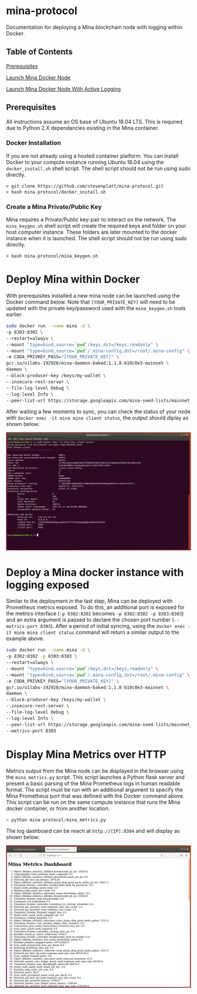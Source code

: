 # mina-protocol
Documentation for deploying a Mina blockchain node with logging within Docker.

## Table of Contents
[Prerequisites](#pre-req)

[Launch Mina Docker Node](#no-logging)  

[Launch Mina Docker Node With Active Logging](#logging)

<a name="pre-req"/>

## Prerequisites
All instructions assume an OS base of Ubuntu 18.04 LTS. This is required due to Python 2.X dependancies existing in the Mina container. 

### Docker Installation
If you are not already using a hosted container platform. You can install Docker to your compute instance running Ubuntu 18.04 using the ```docker_install.sh``` shell script. The shell script should not be run using sudo directly. 

```
> git clone https://github.com/stevenplatt/mina-protocol.git
> bash mina-protocol/docker_install.sh
```

### Create a Mina Private/Public Key

Mina requires a Private/Public key-pair to interact on the network. The ```mina_keygen.sh``` shell script will create the required keys and folder on your host computer instance. These folders are later mounted to the docker instance when it is launched. The shell script should not be run using sudo directly.

```
> bash mina-protocol/mina_keygen.sh
```



<a name="no-logging"/>

# Deploy Mina within Docker

With prerequisites installed a new mina node can be launched using the Docker command below. Note that ```[YOUR_PRIVATE_KEY]``` will need to be updated with the private key/password used with the ```mina_keygen.sh``` tools earlier. 


```bash
sudo docker run --name mina -d \
-p 8302:8302 \
--restart=always \
--mount "type=bind,source=`pwd`/keys,dst=/keys,readonly" \
--mount "type=bind,source=`pwd`/.mina-config,dst=/root/.mina-config" \
-e CODA_PRIVKEY_PASS="[YOUR_PRIVATE_KEY]" \
gcr.io/o1labs-192920/mina-daemon-baked:1.1.8-b10c0e3-mainnet \
daemon \
--block-producer-key /keys/my-wallet \
--insecure-rest-server \
--file-log-level Debug \
--log-level Info \
--peer-list-url https://storage.googleapis.com/mina-seed-lists/mainnet_seeds.txt \
```

After waiting a few moments to sync, you can check the status of your node with ```docker exec -it mina mina client status```, the output should diplay as shown below: 

![Metric Dash](https://github.com/stevenplatt/mina-protocol/blob/main/img/mina_status_with_logging.png?raw=true)

<a name="logging"/>

# Deploy a Mina docker instance with logging exposed

Similar to the deployment in the last step, Mina can be deployed with Prometheus metrics exposed. To do this, an additional port is exposed for the metrics interface (```-p 8302:8302``` becomes ```-p 8302:8302 -p 8303:8303```) and an extra argument is passed to declare the chosen port number (```--metrics-port 8303```). After a period of initial syncing, using the ```docker exec -it mina mina client status``` command will return a similar output to the example above.


```bash
sudo docker run --name mina -d \
-p 8302:8302 -p 8303:8303 \
--restart=always \
--mount "type=bind,source=`pwd`/keys,dst=/keys,readonly" \
--mount "type=bind,source=`pwd`/.mina-config,dst=/root/.mina-config" \
-e CODA_PRIVKEY_PASS="[YOUR_PRIVATE_KEY]" \
gcr.io/o1labs-192920/mina-daemon-baked:1.1.8-b10c0e3-mainnet \
daemon \
--block-producer-key /keys/my-wallet \
--insecure-rest-server \
--file-log-level Debug \
--log-level Info \
--peer-list-url https://storage.googleapis.com/mina-seed-lists/mainnet_seeds.txt \
--metrics-port 8303
```

# Display Mina Metrics over HTTP

Metrics output from the Mina node can be displayed in the browser using the ```mina_metrics.py``` script. This script launches a Python flask server and present a basic parsing of the Mina Prometheus logs in human readable format. The script must be run with an additional argument to specify the Mina Prometheus port that was defined with the Docker command above. This script can be run on the same compute instance that runs the Mina docker container, or from another location. 

```python
> python mina-protocol/mina_metrics.py
```

The log dashboard can be reach at ```http://[IP]:8304``` and will display as shown below: 

![Metric Dash](https://github.com/stevenplatt/mina-protocol/blob/main/img/mina_metrics_dash.png?raw=true)

